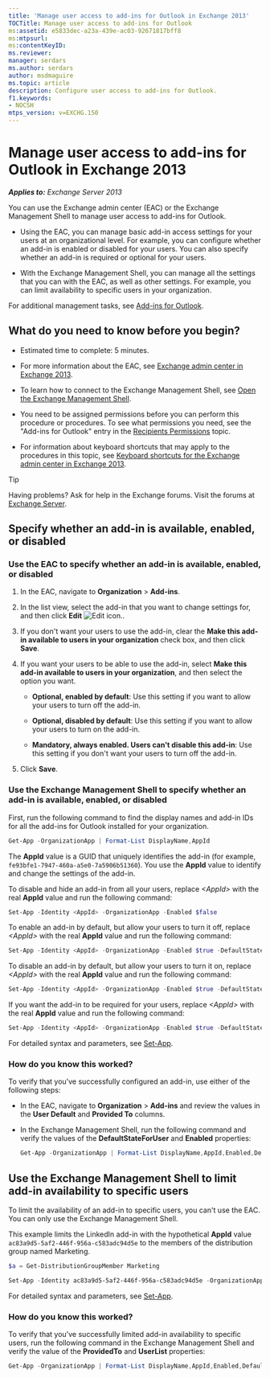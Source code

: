 ```yaml
---
title: 'Manage user access to add-ins for Outlook in Exchange 2013'
TOCTitle: Manage user access to add-ins for Outlook
ms:assetid: e5833dec-a23a-439e-ac03-92671817bff8
ms:mtpsurl:
ms:contentKeyID:
ms.reviewer: 
manager: serdars
ms.author: serdars
author: msdmaguire
ms.topic: article
description: Configure user access to add-ins for Outlook.
f1.keywords:
- NOCSH
mtps_version: v=EXCHG.150
---
```


# Manage user access to add-ins for Outlook in Exchange 2013

_**Applies to:** Exchange Server 2013_

You can use the Exchange admin center (EAC) or the Exchange Management Shell to manage user access to add-ins for Outlook.

- Using the EAC, you can manage basic add-in access settings for your users at an organizational level. For example, you can configure whether an add-in is enabled or disabled for your users. You can also specify whether an add-in is required or optional for your users.

- With the Exchange Management Shell, you can manage all the settings that you can with the EAC, as well as other settings. For example, you can limit availability to specific users in your organization.

For additional management tasks, see [Add-ins for Outlook](add-ins-for-outlook-2013-help.md).

## What do you need to know before you begin?

- Estimated time to complete: 5 minutes.

- For more information about the EAC, see [Exchange admin center in Exchange 2013](exchange-admin-center-in-exchange-2013-exchange-2013-help.md).

- To learn how to connect to the Exchange Management Shell, see [Open the Exchange Management Shell](/powershell/exchange/open-the-exchange-management-shell).

- You need to be assigned permissions before you can perform this procedure or procedures. To see what permissions you need, see the "Add-ins for Outlook" entry in the [Recipients Permissions](recipients-permissions-exchange-2013-help.md) topic.

- For information about keyboard shortcuts that may apply to the procedures in this topic, see [Keyboard shortcuts for the Exchange admin center in Exchange 2013](keyboard-shortcuts-in-the-exchange-admin-center-2013-help.md).

> [!TIP]
> Having problems? Ask for help in the Exchange forums. Visit the forums at [Exchange Server](https://social.technet.microsoft.com/forums/office/home?category=exchangeserver).

## Specify whether an add-in is available, enabled, or disabled

### Use the EAC to specify whether an add-in is available, enabled, or disabled

1. In the EAC, navigate to **Organization** \> **Add-ins**.

2. In the list view, select the add-in that you want to change settings for, and then click **Edit** ![Edit icon.](images/ITPro_EAC_EditIcon.gif).

3. If you don't want your users to use the add-in, clear the **Make this add-in available to users in your organization** check box, and then click **Save**.

4. If you want your users to be able to use the add-in, select **Make this add-in available to users in your organization**, and then select the option you want.

   - **Optional, enabled by default**: Use this setting if you want to allow your users to turn off the add-in.

   - **Optional, disabled by default**: Use this setting if you want to allow your users to turn on the add-in.

   - **Mandatory, always enabled. Users can't disable this add-in**: Use this setting if you don't want your users to turn off the add-in.

5. Click **Save**.

### Use the Exchange Management Shell to specify whether an add-in is available, enabled, or disabled

First, run the following command to find the display names and add-in IDs for all the add-ins for Outlook installed for your organization.

```powershell
Get-App -OrganizationApp | Format-List DisplayName,AppId
```

The **AppId** value is a GUID that uniquely identifies the add-in (for example, `fe93bfe1-7947-460a-a5e0-7a5906b51360`). You use the **AppId** value to identify and change the settings of the add-in.

To disable and hide an add-in from all your users, replace _\<AppId\>_ with the real **AppId** value and run the following command:

```powershell
Set-App -Identity <AppId> -OrganizationApp -Enabled $false
```

To enable an add-in by default, but allow your users to turn it off, replace _\<AppId\>_ with the real **AppId** value and run the following command:

```powershell
Set-App -Identity <AppId> -OrganizationApp -Enabled $true -DefaultStateForUser Enabled
```

To disable an add-in by default, but allow your users to turn it on, replace _\<AppId\>_ with the real **AppId** value and run the following command:

```powershell
Set-App -Identity <AppId> -OrganizationApp -Enabled $true -DefaultStateForUser Disabled
```

If you want the add-in to be required for your users, replace _\<AppId\>_ with the real **AppId** value and run the following command:

```powershell
Set-App -Identity <AppId> -OrganizationApp -Enabled $true -DefaultStateForUser AlwaysEnabled
```

For detailed syntax and parameters, see [Set-App](/powershell/module/exchange/set-app).

### How do you know this worked?

To verify that you've successfully configured an add-in, use either of the following steps:

- In the EAC, navigate to **Organization** \> **Add-ins** and review the values in the **User Default** and **Provided To** columns.

- In the Exchange Management Shell, run the following command and verify the values of the **DefaultStateForUser** and **Enabled** properties:

  ```powershell
  Get-App -OrganizationApp | Format-List DisplayName,AppId,Enabled,DefaultStateForUser
  ```

## Use the Exchange Management Shell to limit add-in availability to specific users

To limit the availability of an add-in to specific users, you can't use the EAC. You can only use the Exchange Management Shell.

This example limits the LinkedIn add-in with the hypothetical **AppId** value `ac83a9d5-5af2-446f-956a-c583adc94d5e` to the members of the distribution group named Marketing.

```powershell
$a = Get-DistributionGroupMember Marketing
```

```powershell
Set-App -Identity ac83a9d5-5af2-446f-956a-c583adc94d5e -OrganizationApp -ProvidedTo SpecificUsers -UserList $a.Identity -DefaultStateForUser Enabled
```

For detailed syntax and parameters, see [Set-App](/powershell/module/exchange/set-app).

### How do you know this worked?

To verify that you've successfully limited add-in availability to specific users, run the following command in the Exchange Management Shell and verify the value of the **ProvidedTo** and **UserList** properties:

```powershell
Get-App -OrganizationApp | Format-List DisplayName,AppId,Enabled,DefaultStateForUser,ProvidedTo,UserList
```
